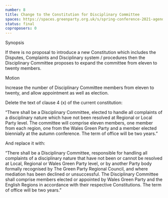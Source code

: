 ```yaml
---
number: 8
title: Change to the Constitution for Disciplinary Committee
spaces: https://spaces.greenparty.org.uk/s/spring-conference-2021-agenda-forum2/?contentId=77986
status: final
coproposers: 0
---
```

Synopsis


If there is no proposal to introduce a new Constitution which includes the Disputes, Complaints and Disciplinary system / procedures then the Disciplinary Committee proposes to expand the committee from eleven to twenty members.


Motion


Increase the number of Disciplinary Committee members from eleven to twenty, and allow appointment as well as election.


Delete the text of clause 4 (x) of the current constitution:


“There shall be a Disciplinary Committee, elected to handle all complaints of a disciplinary nature which have not been resolved at Regional or Local Party level. The committee will comprise eleven members, one member from each region, one from the Wales Green Party and a member elected biennially at the autumn conference. The term of office will be two years.”


And replace it with:


“There shall be a Disciplinary Committee, responsible for handling all complaints of a disciplinary nature that have not been or cannot be resolved at Local, Regional or Wales Green Party level, or by another Party body formally recognised by The Green Party Regional Council, and where mediation has been declined or unsuccessful. The Disciplinary Committee shall comprise members elected or appointed by Wales Green Party and the English Regions in accordance with their respective Constitutions. The term of office will be two years.”
